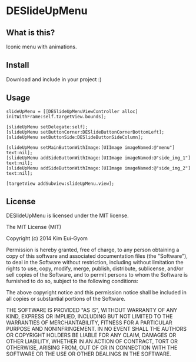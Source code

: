 DESlideUpMenu
=============

## What is this?
Iconic menu with animations.

## Install
Download and include in your project :)

## Usage
```obj-c
slideUpMenu = [[DESlideUpMenuViewController alloc] initWithFrame:self.targetView.bounds];

[slideUpMenu setDelegate:self];
[slideUpMenu setButtonCorner:DESlideButtonCornerBottomLeft];
[slideUpMenu setButtonSide:DESlideButtonSideColumn];

[slideUpMenu setMainButtonWithImage:[UIImage imageNamed:@"menu"] text:nil];
[slideUpMenu addSideButtonWithImage:[UIImage imageNamed:@"side_img_1"] text:nil];
[slideUpMenu addSideButtonWithImage:[UIImage imageNamed:@"side_img_2"] text:nil];

[targetView addSubview:slideUpMenu.view];
```

## License

DESlideUpMenu is licensed under the MIT license.

The MIT License (MIT)

Copyright (c) 2014 Kim Eui-Gyom

Permission is hereby granted, free of charge, to any person obtaining a copy
of this software and associated documentation files (the "Software"), to deal
in the Software without restriction, including without limitation the rights
to use, copy, modify, merge, publish, distribute, sublicense, and/or sell
copies of the Software, and to permit persons to whom the Software is
furnished to do so, subject to the following conditions:

The above copyright notice and this permission notice shall be included in all
copies or substantial portions of the Software.

THE SOFTWARE IS PROVIDED "AS IS", WITHOUT WARRANTY OF ANY KIND, EXPRESS OR
IMPLIED, INCLUDING BUT NOT LIMITED TO THE WARRANTIES OF MERCHANTABILITY,
FITNESS FOR A PARTICULAR PURPOSE AND NONINFRINGEMENT. IN NO EVENT SHALL THE
AUTHORS OR COPYRIGHT HOLDERS BE LIABLE FOR ANY CLAIM, DAMAGES OR OTHER
LIABILITY, WHETHER IN AN ACTION OF CONTRACT, TORT OR OTHERWISE, ARISING FROM,
OUT OF OR IN CONNECTION WITH THE SOFTWARE OR THE USE OR OTHER DEALINGS IN THE
SOFTWARE.
